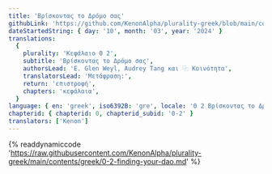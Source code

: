 ```yaml
---
title: 'Βρίσκοντας το Δρόμο σας'
githubLink: 'https://github.com/KenonAlpha/plurality-greek/blob/main/contents/greek/0-2-finding-your-dao.md'
dateStartedString: { day: '10', month: '03', year: '2024' }
translations:
  {
    plurality: 'Κεφάλαιο 0 2',
    subtitle: 'Βρίσκοντας το Δρόμο σας',
    authorsLead: 'E. Glen Weyl, Audrey Tang και ⿻ Κοινότητα',
    translatorsLead: 'Μετάφραση:',
    return: 'επιστροφή',
    chapters: 'κεφάλαια',
  }
language: { en: 'greek', iso6392B: 'gre', locale: '0 2 Βρίσκοντας το Δρόμο σας' }
chapterid: { chapterid: 0, chapterid_subid: '0-2' }
translators: ['Kenon']
---
```

{% readdynamiccode 'https://raw.githubusercontent.com/KenonAlpha/plurality-greek/main/contents/greek/0-2-finding-your-dao.md' %}
